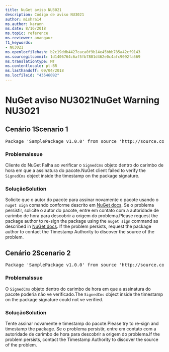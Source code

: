 ```yaml
---
title: NuGet aviso NU3021
description: Código de aviso NU3021
author: mishra14
ms.author: karann
ms.date: 8/16/2018
ms.topic: reference
ms.reviewer: anangaur
f1_keywords:
- NU3021
ms.openlocfilehash: b2c19ddb4427caca0f9b14e45bbb785a42cf9143
ms.sourcegitcommit: 1d1406764c6af5fb7801d462e0c4afc9092fa569
ms.translationtype: MT
ms.contentlocale: pt-BR
ms.lasthandoff: 09/04/2018
ms.locfileid: "43546092"
---
```

# <a name="nuget-warning-nu3021"></a><span data-ttu-id="58ab5-103">NuGet aviso NU3021</span><span class="sxs-lookup"><span data-stu-id="58ab5-103">NuGet Warning NU3021</span></span>

## <a name="scenario-1"></a><span data-ttu-id="58ab5-104">Cenário 1</span><span class="sxs-lookup"><span data-stu-id="58ab5-104">Scenario 1</span></span>

<pre>Package 'SamplePackage v1.0.0' from source 'http://source.com/index.json': The primary signature's timestamp signature validation failed.</pre>

### <a name="issue"></a><span data-ttu-id="58ab5-105">Problema</span><span class="sxs-lookup"><span data-stu-id="58ab5-105">Issue</span></span>

<span data-ttu-id="58ab5-106">Cliente do NuGet Falha ao verificar o `SignedCms` objeto dentro do carimbo de hora em que a assinatura do pacote.</span><span class="sxs-lookup"><span data-stu-id="58ab5-106">NuGet client failed to verify the `SignedCms` object inside the timestamp on the package signature.</span></span>


### <a name="solution"></a><span data-ttu-id="58ab5-107">Solução</span><span class="sxs-lookup"><span data-stu-id="58ab5-107">Solution</span></span>

<span data-ttu-id="58ab5-108">Solicite que o autor do pacote para assinar novamente o pacote usando o `nuget sign` comando conforme descrito em [NuGet docs](https://docs.microsoft.com/en-us/nuget/create-packages/sign-a-package). Se o problema persistir, solicite o autor do pacote, entre em contato com a autoridade de carimbo de hora para descobrir a origem do problema.</span><span class="sxs-lookup"><span data-stu-id="58ab5-108">Please request the package author to re-sign the package using the `nuget sign` command as described in [NuGet docs](https://docs.microsoft.com/en-us/nuget/create-packages/sign-a-package). If the problem persists, request the package author to contact the Timestamp Authority to discover the source of the problem.</span></span>



## <a name="scenario-2"></a><span data-ttu-id="58ab5-109">Cenário 2</span><span class="sxs-lookup"><span data-stu-id="58ab5-109">Scenario 2</span></span>

<pre>Package 'SamplePackage v1.0.0' from source 'http://source.com/index.json': The timestamp signature validation failed.</pre>

### <a name="issue"></a><span data-ttu-id="58ab5-110">Problema</span><span class="sxs-lookup"><span data-stu-id="58ab5-110">Issue</span></span>

<span data-ttu-id="58ab5-111">O `SignedCms` objeto dentro do carimbo de hora em que a assinatura do pacote poderia não ve verificado.</span><span class="sxs-lookup"><span data-stu-id="58ab5-111">The `SignedCms` object inside the timestamp on the package signature could not ve verified.</span></span>


### <a name="solution"></a><span data-ttu-id="58ab5-112">Solução</span><span class="sxs-lookup"><span data-stu-id="58ab5-112">Solution</span></span>

<span data-ttu-id="58ab5-113">Tente assinar novamente e timestamp do pacote.</span><span class="sxs-lookup"><span data-stu-id="58ab5-113">Please try to re-sign and timestamp the package.</span></span> <span data-ttu-id="58ab5-114">Se o problema persistir, entre em contato com a autoridade de carimbo de hora para descobrir a origem do problema.</span><span class="sxs-lookup"><span data-stu-id="58ab5-114">If the problem persists, contact the Timestamp Authority to discover the source of the problem.</span></span>


